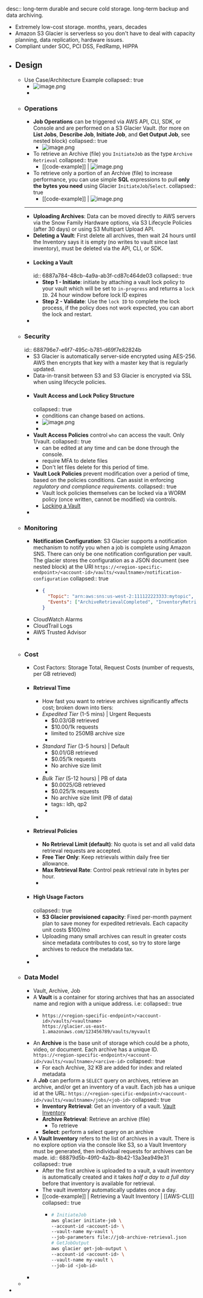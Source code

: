 desc:: long-term durable and secure cold storage. long-term backup and data archiving.

- Extremely low-cost storage. months, years, decades
- Amazon S3 Glacier is serverless so you don't have to deal with capacity planning, data replication, hardware issues.
- Compliant under SOC, PCI DSS, FedRamp, HIPPA
- ## Design
	- Use Case/Architecture Example
	  collapsed:: true
		- ![image.png](../assets/image_1753716452776_0.png)
		-
	- ### Operations
		- **Job Operations** can be triggered via AWS API, CLI, SDK, or Console and are performed on a S3 Glacier Vault. (for more on **List Jobs**, **Describe Job**, **Initiate Job**, and **Get Output Job**, see nested block)
		  collapsed:: true
			- ![image.png](../assets/image_1753717865329_0.png)
		- To retrieve an Archive (file) you `InitiateJob` as the type `Archive Retrieval`
		  collapsed:: true
			- [[code-example]] | ![image.png](../assets/image_1753718994886_0.png)
		- To retrieve only a portion of an Archive (file) to increase performance, you can use simple **SQL** expressions to pull **only the bytes you need** using Glacier `InitiateJob`/`Select`.
		  collapsed:: true
			- [[code-example]] | ![image.png](../assets/image_1753719429906_0.png)
		- ---
		- **Uploading Archives**: Data can be moved directly to AWS servers via the Snow Family Hardware options, via S3 Lifecycle Policies (after 30 days) or using S3 Multipart Upload API.
		- **Deleting a Vault**: First delete all archives, then wait 24 hours until the Inventory says it is empty (no writes to vault since last inventory), must be deleted via the API, CLI, or SDK.
		- #### Locking a Vault
		  id:: 6887a784-48cb-4a9a-ab3f-cd87c464de03
		  collapsed:: true
			- **Step 1 - Initiate**: initiate by attaching a vault lock policy to your vault which will be set to `in-progress` and returns a `lock ID`. 24 hour window before lock ID expires
			- **Step 2 - Validate**: Use the `lock ID` to complete the lock process, if the policy does not work expected, you can abort the lock and restart.
		-
	- ### Security
	  id:: 688796e7-e6f7-495c-b781-d69f7e82824b
		- S3 Glacier is automatically server-side encrypted using AES-256. AWS then encrypts that key with a master key that is regularly updated.
		- Data-in-transit between S3 and S3 Glacier is encrypted via SSL when using lifecycle policies.
		- #### Vault Access and Lock Policy Structure
		  collapsed:: true
			- conditions can change based on actions.
			- ![image.png](../assets/image_1753720955909_0.png)
			-
		- **Vault Access Policies** control `who` can access the vault. Only 1/vault.
		  collapsed:: true
			- can be edited at any time and can be done through the console.
			- require MFA to delete files
			- Don't let files delete for this period of time.
		- **Vault Lock Policies** prevent modification over a period of time, based on the policies conditions. Can assist in enforcing *regulatory and compliance requirements*.
		  collapsed:: true
			- Vault lock policies themselves can be locked via a WORM policy (once written, cannot be modified) via controls.
			- [Locking a Vault](((6887a784-48cb-4a9a-ab3f-cd87c464de03)))
		-
	- ### Monitoring
		- **Notification Configuration**: S3 Glacier supports a notification mechanism to notify you when a job is complete using Amazon SNS. There can only be one notification configuration per vault. The glacier stores the configuration as a JSON document (see nested block) at the URI `https://<region-specific-endpoint>/<account-id>/vaults/<vaultname>/notification-configuration`
		  collapsed:: true
			- ```json
			  {
			    "Topic": "arn:aws:sns:us-west-2:111122223333:mytopic",
			    "Events": ["ArchiveRetrievalCompleted", "InventoryRetrievalCompleted"]
			  }
			  ```
		- CloudWatch Alarms
		- CloudTrail Logs
		- AWS Trusted Advisor
		-
	- ### Cost
		- Cost Factors: Storage Total, Request Costs (number of requests, per GB retrieved)
		- #### Retrieval Time
			- How fast you want to retrieve archives significantly affects cost; broken down into tiers:
			- *Expedited Tier* (1-5 mins) | Urgent Requests
				- $0.03/GB retrieved
				- $10.00/1k requests
				- limited to 250MB archive size
				-
			- *Standard Tier* (3-5 hours) | Default
				- $0.01/GB retrieved
				- $0.05/1k requests
				- No archive size limit
				-
			- *Bulk Tier* (5-12 hours) | PB of data
				- $0.0025/GB retrieved
				- $0.025/1k requests
				- No archive size limit (PB of data)
				- tags:: ldh, qp2
				-
			-
		- #### Retrieval Policies
			- **No Retrieval Limit (default)**: No quota is set and all valid data retrieval requests are accepted.
			- **Free Tier Only**: Keep retrievals within daily free tier allowance.
			- **Max Retrieval Rate**: Control peak retrieval rate in bytes per hour.
			-
		- #### High Usage Factors
		  collapsed:: true
			- **S3 Glacier provisioned capacity**: Fixed per-month payment plan to save money for expedited retrievals. Each capacity unit costs $100/mo
			- Uploading many small archives can result in greater costs since metadata contributes to cost, so try to store large archives to reduce the metadata tax.
			-
		-
	- ### Data Model
		- Vault, Archive, Job
		- A **Vault**  is a container for storing archives that has an associated name and region with a unique address. i.e:
		  collapsed:: true
			- ```
			  https://<region-specific-endpoint>/<account-id>/vaults/<vaultname>
			  https://glacier.us-east-1.amazonaws.com/123456789/vaults/myvault
			  ```
		- An **Archive** is the base unit of storage which could be a photo, video, or document. Each archive has a unique ID. `https://<region-specific-endpoint>/<account-id>/vaults/<vaultname>/<arcive-id>`
		  collapsed:: true
			- For each Archive, 32 KB are added for index and related metadata
		- A ***Job*** can perform a `SELECT` query on archives, retrieve an archive, and/or get an inventory of a vault. Each job has a unique id at the URL: `https://<region-specific-endpoint>/<account-id>/vaults/<vaultname>/jobs/<job-id>`
		  collapsed:: true
			- **Inventory Retrieval**: Get an inventory of a vault. [Vault Inventory](((68879d5b-49f0-4a2b-8b42-13a3ea949e31)))
			- **Archive Retrieval**: Retrieve an archive (file)
				- To retrieve
			- **Select**: perform a select query on an archive
		- A **Vault Inventory** refers to the list of archives in a vault. There is no explore option via the console like S3, so a Vault Inventory must be generated, then individual requests for archives can be made.
		  id:: 68879d5b-49f0-4a2b-8b42-13a3ea949e31
		  collapsed:: true
			- After the first archive is uploaded to a vault, a vault inventory is automatically created and it takes *half a day to a full day* before that inventory is available for retrieval.
			- The vault inventory automatically updates once a day.
			- [[code-example]] | Retrieving a Vault Inventory | [[AWS-CLI]]
			  collapsed:: true
				- ```sh
				  # InitiateJob
				  aws glacier initiate-job \
				  --account-id <account-id> \
				  --vault-name my-vault \
				  --job-parameters file://job-archive-retrieval.json
				  # GetJobOutput
				  aws glacier get-job-output \
				  --account-id <account-id> \
				  --vault-name my-vault \
				  --job-id <job-id>
				  ```
		-
	-
-